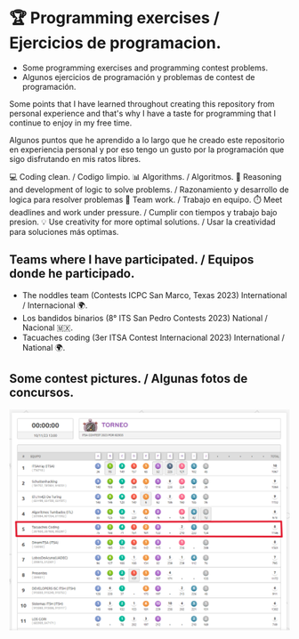 # 🏆 Programming exercises / Ejercicios de programacion.

- Some programming exercises and programming contest problems.
- Algunos ejercicios de programación y problemas de contest de programación.

Some points that I have learned throughout creating this repository from personal experience and that's why I have a taste for programming that I continue to enjoy in my free time.

Algunos puntos que he aprendido a lo largo que he creado este repositorio en experiencia personal y por eso tengo un gusto por la programación que sigo disfrutando en mis ratos libres.

💻 Coding clean. / Codigo limpio.
📊 Algorithms. / Algoritmos.
🧠 Reasoning and development of logic to solve problems. / Razonamiento y desarrollo de logica para resolver problemas
👥 Team work. / Trabajo en equipo.
⏱️ Meet deadlines and work under pressure. / Cumplir con tiempos y trabajo bajo presion.
💡 Use creativity for more optimal solutions. / Usar la creatividad para soluciones más optimas.

## Teams where I have participated. / Equipos donde he participado.

- The noddles team (Contests ICPC San Marco, Texas 2023) International / Internacional 🌍.
- Los bandidos binarios (8° ITS San Pedro Contests 2023) National / Nacional 🇲🇽.
- Tacuaches coding (3er ITSA Contest Internacional 2023) International / National 🌍.

## Some contest pictures. /  Algunas fotos de concursos.
![Ranking](./ITSA%20Contest%20Internacional%202023/posiciones_contest_2023.PNG)
